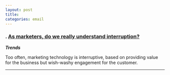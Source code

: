 ```yaml
---
layout: post
title: 
categories: email
---
```



### . [As marketers, do we really understand interruption?][interruption]
_<strong>Trends</strong>_

Too often, marketing technology is interruptive, based on providing value for the business but wish-washy engagement for the customer.

[interruption]:https://econsultancy.com/blog/67278-as-marketers-do-we-really-understand-interruption

***
